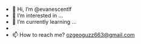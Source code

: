 - 👋 Hi, I’m @evanescentlf
- 👀 I’m interested in ...
- 🌱 I’m currently learning ...
- 
- 📫 How to reach me? ozgeoguzz663@gmail.com

<!---
evanescentlf/evanescentlf is a ✨ special ✨ repository because its `README.md` (this file) appears on your GitHub profile.
You can click the Preview link to take a look at your changes.
--->
